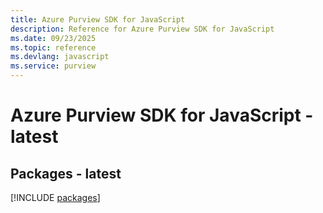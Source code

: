 ```yaml
---
title: Azure Purview SDK for JavaScript
description: Reference for Azure Purview SDK for JavaScript
ms.date: 09/23/2025
ms.topic: reference
ms.devlang: javascript
ms.service: purview
---
```

# Azure Purview SDK for JavaScript - latest
## Packages - latest
[!INCLUDE [packages](purview-index.md)]
